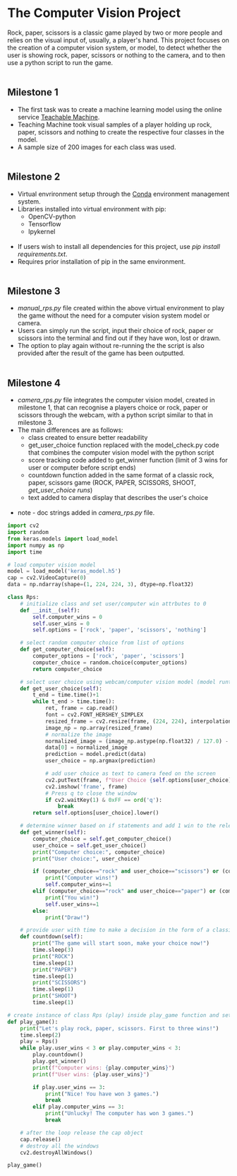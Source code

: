 # The Computer Vision Project
Rock, paper, scissors is a classic game played by two or more people and relies on the visual input of, usually, a player's hand. This project focuses on the creation of a computer vision system, or model, to detect whether the user is showing rock, paper, scissors or nothing to the camera, and to then use a python script to run the game.
<br/><br/>

## Milestone 1
- The first task was to create a machine learning model using the online service [Teachable Machine](https://teachablemachine.withgoogle.com/).
- Teaching Machine took visual samples of a player holding up rock, paper, scissors and nothing to create the respective four classes in the model.
- A sample size of 200 images for each class was used.
<br/><br/>

## Milestone 2
- Virtual envrironment setup through the [Conda](https://anaconda.org/anaconda/conda) environment management system.
- Libraries installed into virtual environment with pip:
    - OpenCV-python
    - Tensorflow
    - Ipykernel
<br/><br/>
- If users wish to install all dependencies for this project, use *pip install requirements.txt*.
- Requires prior installation of pip in the same environment.
<br/><br/>

## Milestone 3
- *manual_rps.py* file created within the above virtual environment to play the game without the need for a computer vision system model or camera. 
- Users can simply run the script, input their choice of rock, paper or scissors into the terminal and find out if they have won, lost or drawn.
- The option to play again without re-running the the script is also provided after the result of the game has been outputted.
<br/><br/>
## Milestone 4
- *camera_rps.py* file integrates the computer vision model, created in milestone 1, that can recognise a players choice or rock, paper or scissors through the webcam, with a python script similar to that in milestone 3.
- The main differences are as follows:
    - class created to ensure better readability
    - get_user_choice function replaced with the model_check.py code that combines the computer vision model with the python script
    - score tracking code added to get_winner function (limit of 3 wins for user or computer before script ends)
    - countdown function added in the same format of a classic rock, paper, scissors game (ROCK, PAPER, SCISSORS, SHOOT, *get_user_choice runs*)
    - text added to camera display that describes the user's choice
<br/><br/>
- note - doc strings added in *camera_rps.py* file.
```Python
import cv2
import random
from keras.models import load_model
import numpy as np
import time

# load computer vision model
model = load_model('keras_model.h5')
cap = cv2.VideoCapture(0)
data = np.ndarray(shape=(1, 224, 224, 3), dtype=np.float32)

class Rps:
    # initialize class and set user/computer win attrbutes to 0
    def __init__(self):
        self.computer_wins = 0
        self.user_wins = 0
        self.options = ['rock', 'paper', 'scissors', 'nothing']

    # select random computer choice from list of options
    def get_computer_choice(self):
        computer_options = ['rock', 'paper', 'scissors']
        computer_choice = random.choice(computer_options)
        return computer_choice

    # select user choice using webcam/computer vision model (model runtime limited to 1 second)
    def get_user_choice(self):
        t_end = time.time()+1
        while t_end > time.time(): 
            ret, frame = cap.read()
            font = cv2.FONT_HERSHEY_SIMPLEX
            resized_frame = cv2.resize(frame, (224, 224), interpolation = cv2.INTER_AREA)
            image_np = np.array(resized_frame)
            # normalize the image
            normalized_image = (image_np.astype(np.float32) / 127.0) - 1 
            data[0] = normalized_image
            prediction = model.predict(data)
            user_choice = np.argmax(prediction)

            # add user choice as text to camera feed on the screen
            cv2.putText(frame, f"User Choice {self.options[user_choice]} ", (50, 50), font, 1, (0, 255, 255), 2, cv2.LINE_4)
            cv2.imshow('frame', frame)
            # Press q to close the window
            if cv2.waitKey(1) & 0xFF == ord('q'):
                break
        return self.options[user_choice].lower()

    # determine winner based on if statements and add 1 win to the relevant attribute (user_wins or computer_wins)
    def get_winner(self):
        computer_choice = self.get_computer_choice()
        user_choice = self.get_user_choice()
        print("Computer choice:", computer_choice)
        print("User choice:", user_choice)

        if (computer_choice=="rock" and user_choice=="scissors") or (computer_choice=="paper" and user_choice=="rock") or (computer_choice=="scissors" and user_choice=="paper"):
            print("Computer wins!")
            self.computer_wins+=1
        elif (computer_choice=="rock" and user_choice=="paper") or (computer_choice=="paper" and user_choice=="scissors") or (computer_choice=="scissors" and user_choice=="rock"):
            print("You win!")
            self.user_wins+=1
        else:
            print("Draw!")           

    # provide user with time to make a decision in the form of a classic rock, paper, scissors countdown
    def countdown(self):
        print("The game will start soon, make your choice now!")
        time.sleep(3)
        print("ROCK")
        time.sleep(1)
        print("PAPER")
        time.sleep(1)
        print("SCISSORS")
        time.sleep(1)
        print("SHOOT")
        time.sleep(1)

# create instance of class Rps (play) inside play_game function and set limit of wins to 3 before code ends
def play_game():
    print("Let's play rock, paper, scissors. First to three wins!")
    time.sleep(2)
    play = Rps()
    while play.user_wins < 3 or play.computer_wins < 3:
        play.countdown()
        play.get_winner()
        print(f"Computer wins: {play.computer_wins}")
        print(f"User wins: {play.user_wins}")

        if play.user_wins == 3:
            print("Nice! You have won 3 games.")
            break
        elif play.computer_wins == 3:
            print("Unlucky! The computer has won 3 games.")
            break

    # after the loop release the cap object
    cap.release()
    # destroy all the windows
    cv2.destroyAllWindows()

play_game()
```
